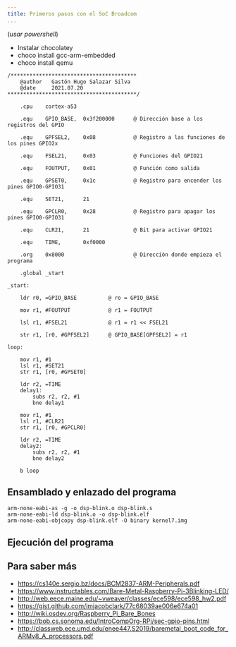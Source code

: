 ```yaml
---
title: Primeros pasos con el SoC Broadcom
...
```


(*usar powershell*) 

- Instalar chocolatey
- choco install gcc-arm-embedded
- choco install qemu

~~~
/****************************************
    @author   Gastón Hugo Salazar Silva
    @date     2021.07.20 
*****************************************/
~~~

~~~
    .cpu    cortex-a53
~~~

~~~
    .equ    GPIO_BASE,  0x3f200000      @ Dirección base a los registros del GPIO 
~~~

~~~
    .equ    GPFSEL2,    0x08            @ Registro a las funciones de los pines GPIO2x
~~~

~~~
    .equ    FSEL21,     0x03            @ Funciones del GPIO21
~~~
~~~
    .equ    FOUTPUT,    0x01            @ Función como salida

~~~

~~~
    .equ    GPSET0,     0x1c            @ Registro para encender los pines GPIO0-GPIO31
~~~

~~~
    .equ    SET21,      21              

~~~

~~~
    .equ    GPCLR0,     0x28            @ Registro para apagar los pines GPIO0-GPIO31
~~~
~~~
    .equ    CLR21,      21              @ Bit para activar GPIO21

~~~

~~~
    .equ    TIME,       0xf0000

~~~

~~~
    .org    0x8000                      @ Dirección donde empieza el programa
~~~

~~~
    .global _start
~~~

~~~
_start:
~~~

~~~
    ldr r0, =GPIO_BASE          @ ro = GPIO_BASE

~~~

~~~
    mov r1, #FOUTPUT            @ r1 = FOUTPUT
~~~

~~~
    lsl r1, #FSEL21             @ r1 = r1 << FSEL21
~~~

~~~
    str r1, [r0, #GPFSEL2]      @ GPIO_BASE[GPFSEL2] = r1

~~~

~~~
loop:
~~~

~~~
    mov r1, #1
    lsl r1, #SET21          
    str r1, [r0, #GPSET0]       

~~~

~~~
    ldr r2, =TIME
    delay1:
        subs r2, r2, #1
        bne delay1

~~~

~~~
    mov r1, #1
    lsl r1, #CLR21       
    str r1, [r0, #GPCLR0]       

~~~

~~~
    ldr r2, =TIME
    delay2:
        subs r2, r2, #1
        bne delay2
~~~

~~~
    b loop
~~~

## Ensamblado y enlazado del programa

~~~
arm-none-eabi-as -g -o dsp-blink.o dsp-blink.s
arm-none-eabi-ld dsp-blink.o -o dsp-blink.elf
arm-none-eabi-objcopy dsp-blink.elf -O binary kernel7.img
~~~

## Ejecución del programa

## Para saber más

- https://cs140e.sergio.bz/docs/BCM2837-ARM-Peripherals.pdf
- https://www.instructables.com/Bare-Metal-Raspberry-Pi-3Blinking-LED/
- http://web.eece.maine.edu/~vweaver/classes/ece598/ece598_hw2.pdf
- https://gist.github.com/imjacobclark/77c68039ae006e674a01
- http://wiki.osdev.org/Raspberry_Pi_Bare_Bones
- https://bob.cs.sonoma.edu/IntroCompOrg-RPi/sec-gpio-pins.html
- http://classweb.ece.umd.edu/enee447.S2019/baremetal_boot_code_for_ARMv8_A_processors.pdf
